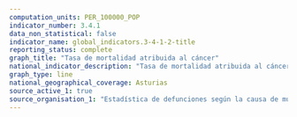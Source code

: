 ```yaml
---
computation_units: PER_100000_POP
indicator_number: 3.4.1
data_non_statistical: false
indicator_name: global_indicators.3-4-1-2-title
reporting_status: complete
graph_title: "Tasa de mortalidad atribuida al cáncer"
national_indicator_description: "Tasa de mortalidad atribuida al cáncer"
graph_type: line
national_geographical_coverage: Asturias
source_active_1: true
source_organisation_1: "Estadística de defunciones según la causa de muerte, INE"
---
```

